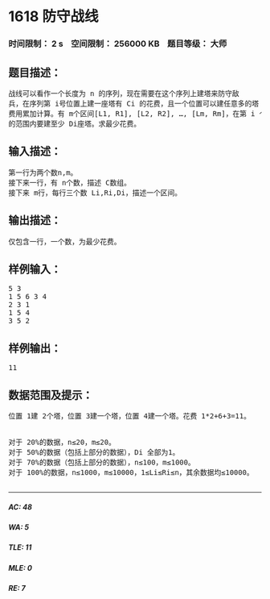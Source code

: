 # 1618 防守战线   
### 时间限制： 2 s&nbsp;&nbsp;&nbsp;&nbsp;空间限制： 256000 KB&nbsp;&nbsp;&nbsp;&nbsp;题目等级： 大师  
## 题目描述：  

<pre>
战线可以看作一个长度为 n 的序列，现在需要在这个序列上建塔来防守敌  
兵，在序列第 i号位置上建一座塔有 Ci 的花费，且一个位置可以建任意多的塔  
费用累加计算。有 m个区间[L1, R1], [L2, R2], …, [Lm, Rm]，在第 i 个区间  
的范围内要建至少 Di座塔。求最少花费。
</pre>
  
  
## 输入描述：  

<pre>
第一行为两个数n,m。  
接下来一行，有 n个数，描述 C数组。  
接下来 m行，每行三个数 Li,Ri,Di，描述一个区间。
</pre>
  
  
## 输出描述：  

<pre>
仅包含一行，一个数，为最少花费。
</pre>
  
  
## 样例输入：  

<pre>
5 3  
1 5 6 3 4  
2 3 1  
1 5 4  
3 5 2
</pre>
  
  
## 样例输出：  

<pre>
11
</pre>
  
  
## 数据范围及提示：  

<pre>
位置 1建 2个塔，位置 3建一个塔，位置 4建一个塔。花费 1*2+6+3=11。  
  

对于 20%的数据，n≤20，m≤20。  
对于 50%的数据（包括上部分的数据），Di 全部为1。  
对于 70%的数据（包括上部分的数据），n≤100，m≤1000。  
对于 100%的数据，n≤1000，m≤10000，1≤Li≤Ri≤n，其余数据均≤10000。
 
</pre>
  
  
***  

##### AC: 48  
##### WA: 5  
##### TLE: 11  
##### MLE: 0  
##### RE: 7  
